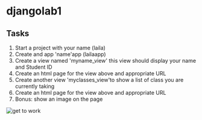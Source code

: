 # djangolab1

## Tasks

1. Start a project with your name (laila)
2. Create and app 'name'app (lailaapp)
3. Create a view named 'myname_view' this view should display your name and Student ID
4. Create an html page for the view above and appropriate URL
5. Create another view 'myclasses_view'to show a list of class you are currently taking
6. Create an html page for the view above and appropriate URL
7. Bonus: show an image on the page

![get to work](https://orderofpreachersindependent.org/wp-content/uploads/2017/09/hey-you-get-to-work.jpg)



